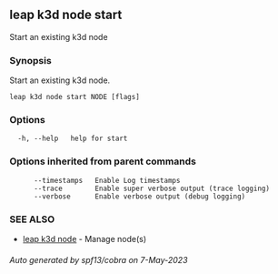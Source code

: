 ## leap k3d node start

Start an existing k3d node

### Synopsis

Start an existing k3d node.

```
leap k3d node start NODE [flags]
```

### Options

```
  -h, --help   help for start
```

### Options inherited from parent commands

```
      --timestamps   Enable Log timestamps
      --trace        Enable super verbose output (trace logging)
      --verbose      Enable verbose output (debug logging)
```

### SEE ALSO

* [leap k3d node](leap_k3d_node.md)	 - Manage node(s)

###### Auto generated by spf13/cobra on 7-May-2023
